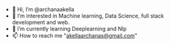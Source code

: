 - 👋 Hi, I’m @archanaakella
- 👀 I’m interested in Machine learning, Data Science, full stack development and web.
- 🌱 I’m currently learning Deeplearning and Nlp
- 📫 How to reach me "akellaarchanas@gmail.com"

